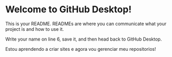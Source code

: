 # Welcome to GitHub Desktop!

This is your README. READMEs are where you can communicate what your project is and how to use it.

Write your name on line 6, save it, and then head back to GitHub Desktop.

Estou aprendendo a criar sites e agora vou gerenciar meu repositorios!

